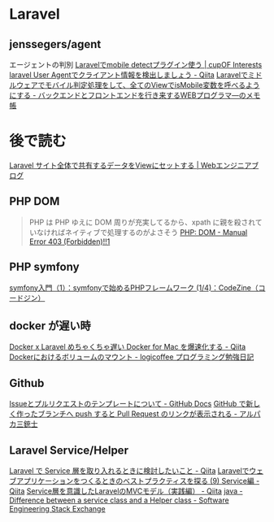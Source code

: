 # Laravel
## jenssegers/agent
エージェントの判別
[Laravelでmobile detectプラグイン使う | cupOF Interests](https://co.bsnws.net/article/15)
[laravel User Agentでクライアント情報を検出しましょう - Qiita](https://qiita.com/Syoitu/items/08cefa675c0e289df6e5)
[Laravelでミドルウェアでモバイル判定処理をして、全てのViewでisMobile変数を呼べるようにする - バックエンドとフロントエンドを行き来するWEBプログラマ―のメモ帳](https://awesome-programmer.hateblo.jp/entry/2019/07/03/154221)


# 後で読む
[Laravel サイト全体で共有するデータをViewにセットする | Webエンジニアブログ](http://dim5.net/laravel/global-view-data.html)

## PHP DOM
> PHP は PHP ゆえに DOM 周りが充実してるから、xpath に親を殺されていなければネイティブで処理するのがよさそう
[PHP: DOM - Manual ](https://www.php.net/manual/ja/book.dom.php)
[Error 403 (Forbidden)!!1](https://www.google.com/search?q=xpath&rlz=1C5CHFA_enJP893JP895&oq=xpath&aqs=chrome..69i57j0l7.2137j0j1&sourceid=chrome&ie=UTF-8)

## PHP symfony
[symfony入門（1）：symfonyで始めるPHPフレームワーク (1/4)：CodeZine（コードジン）](https://codezine.jp/article/detail/704)


## docker が遅い時
[Docker x Laravel めちゃくちゃ遅い Docker for Mac を爆速化する - Qiita](https://qiita.com/ucan-lab/items/a88e2e5c2a79f2426163?utm_campaign=popular_items&utm_medium=feed&utm_source=popular_items)
[Dockerにおけるボリュームのマウント - logicoffee プログラミング勉強日記](https://logicoffee.hatenablog.com/entry/2018/06/21/123025)

## Github
[Issueとプルリクエストのテンプレートについて - GitHub Docs](https://docs.github.com/ja/free-pro-team@latest/github/building-a-strong-community/about-issue-and-pull-request-templates)
[GitHub で新しく作ったブランチへ push すると Pull Request のリンクが表示される - アルパカ三銃士](https://codehex.hateblo.jp/entry/2018/09/13/134958)

## Laravel Service/Helper
[Laravel で Service 層を取り入れるときに検討したいこと - Qiita](https://qiita.com/nunulk/items/6b7a7bbda17192f6b2f5)
[Laravelでウェブアプリケーションをつくるときのベストプラクティスを探る (9) Service編 - Qiita](https://qiita.com/nunulk/items/edb12902d609ca53187a)
[Service層を意識したLaravelのMVCモデル（実践編） - Qiita](https://qiita.com/yukachin0414/items/bb6c94617afd4963ed83)
[java - Difference between a service class and a Helper class - Software Engineering Stack Exchange](https://softwareengineering.stackexchange.com/questions/132067/difference-between-a-service-class-and-a-helper-class)

